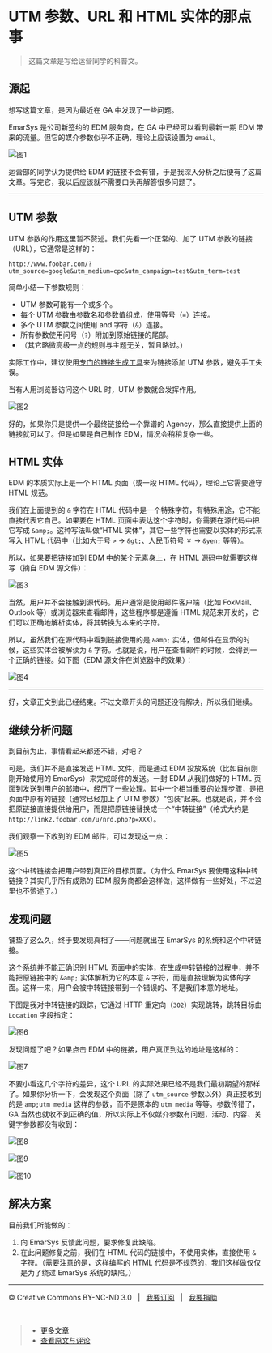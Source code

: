 # UTM 参数、URL 和 HTML 实体的那点事

> 这篇文章是写给运营同学的科普文。

## 源起

想写这篇文章，是因为最近在 GA 中发现了一些问题。

EmarSys 是公司新签约的 EDM 服务商，在 GA 中已经可以看到最新一期 EDM 带来的流量。但它的媒介参数似乎不正确，理论上应该设置为 `email`。

![图1](http://www.cssmagic.net/blog/pic/201306/utm-param-url-and-html-entity-01.png)

运营部的同学认为提供给 EDM 的链接不会有错，于是我深入分析之后便有了这篇文章。写完它，我以后应该就不需要口头再解答很多问题了。

***

## UTM 参数

UTM 参数的作用这里暂不赘述。我们先看一个正常的、加了 UTM 参数的链接（URL），它通常是这样的：

`http://www.foobar.com/?utm_source=google&utm_medium=cpc&utm_campaign=test&utm_term=test`

简单小结一下参数规则：

* UTM 参数可能有一个或多个。
* 每个 UTM 参数由参数名和参数值组成，使用等号（`=`）连接。
* 多个 UTM 参数之间使用 and 字符（`&`）连接。
* 所有参数使用问号（`?`）附加到原始链接的尾部。
* （其它略微高级一点的规则与主题无关，暂且略过。）

实际工作中，建议使用[专门的链接生成工具](https://support.google.com/analytics/answer/1033867?hl=en)来为链接添加 UTM 参数，避免手工失误。

当有人用浏览器访问这个 URL 时，UTM 参数就会发挥作用。

![图2](http://www.cssmagic.net/blog/pic/201306/utm-param-url-and-html-entity-02.png)

好的，如果你只是提供一个最终链接给一个靠谱的 Agency，那么直接提供上面的链接就可以了。但是如果是自己制作 EDM，情况会稍稍复杂一些。

## HTML 实体

EDM 的本质实际上是一个 HTML 页面（或一段 HTML 代码），理论上它需要遵守 HTML 规范。

我们在上面提到的 `&` 字符在 HTML 代码中是一个特殊字符，有特殊用途，它不能直接代表它自己。如果要在 HTML 页面中表达这个字符时，你需要在源代码中把它写成 `&amp;`。这种写法叫做“HTML 实体”，其它一些字符也需要以实体的形式来写入 HTML 代码中（比如大于号 `>` → `&gt;`、人民币符号 `￥` → `&yen;` 等等）。

所以，如果要把链接加到 EDM 中的某个元素身上，在 HTML 源码中就需要这样写（摘自 EDM 源文件）：

![图3](http://www.cssmagic.net/blog/pic/201306/utm-param-url-and-html-entity-03.png)

当然，用户并不会接触到源代码。用户通常是使用邮件客户端（比如 FoxMail、Outlook 等）或浏览器来查看邮件，这些程序都是遵循 HTML 规范来开发的，它们可以正确地解析实体，将其转换为本来的字符。

所以，虽然我们在源代码中看到链接使用的是 `&amp;` 实体，但邮件在显示的时候，这些实体会被解读为 `&` 字符。也就是说，用户在查看邮件的时候，会得到一个正确的链接。如下图（EDM 源文件在浏览器中的效果）：

![图4](http://www.cssmagic.net/blog/pic/201306/utm-param-url-and-html-entity-04.png)

***

好，文章正文到此已经结束。不过文章开头的问题还没有解决，所以我们继续。

## 继续分析问题

到目前为止，事情看起来都还不错，对吧？

可是，我们并不是直接发送 HTML 文件，而是通过 EDM 投放系统（比如目前刚刚开始使用的 EmarSys）来完成邮件的发送。一封 EDM 从我们做好的 HTML 页面到发送到用户的邮箱中，经历了一些处理。其中一个相当重要的处理步骤，是把页面中原有的链接（通常已经加上了 UTM 参数）“包装”起来。也就是说，并不会把原链接直接提供给用户，而是把原链接替换成一个“中转链接”（格式大约是 `http://link2.foobar.com/u/nrd.php?p=XXX`）。

我们观察一下收到的 EDM 邮件，可以发现这一点：

![图5](http://www.cssmagic.net/blog/pic/201306/utm-param-url-and-html-entity-05.png)

这个中转链接会把用户带到真正的目标页面。（为什么 EmarSys 要使用这种中转链接？其实几乎所有成熟的 EDM 服务商都会这样做，这样做有一些好处，不过这里也不赘述了。）

## 发现问题

铺垫了这么久，终于要发现真相了——问题就出在 EmarSys 的系统和这个中转链接。

这个系统并不能正确识别 HTML 页面中的实体，在生成中转链接的过程中，并不能把原链接中的 `&amp;` 实体解析为它的本意 `&` 字符，而是直接理解为实体的字面。这样一来，用户会被中转链接带到一个错误的、不是我们本意的地址。

下图是我对中转链接的跟踪，它通过 HTTP 重定向（`302`）实现跳转，跳转目标由 `Location` 字段指定：

![图6](http://www.cssmagic.net/blog/pic/201306/utm-param-url-and-html-entity-06.png)

发现问题了吧？如果点击 EDM 中的链接，用户真正到达的地址是这样的：

![图7](http://www.cssmagic.net/blog/pic/201306/utm-param-url-and-html-entity-07.png)

不要小看这几个字符的差异，这个 URL 的实际效果已经不是我们最初期望的那样了。如果你分析一下，会发现这个页面（除了 `utm_source` 参数以外）真正接收到的是 `amp;utm_media` 这样的参数，而不是原本的 `utm_media` 等等。参数传错了，GA 当然也就收不到正确的值，所以实际上不仅媒介参数有问题，活动、内容、关键字参数都没有收到：

![图8](http://www.cssmagic.net/blog/pic/201306/utm-param-url-and-html-entity-08.png)

![图9](http://www.cssmagic.net/blog/pic/201306/utm-param-url-and-html-entity-09.png)

![图10](http://www.cssmagic.net/blog/pic/201306/utm-param-url-and-html-entity-10.png)

## 解决方案

目前我们所能做的：

1. 向 EmarSys 反馈此问题，要求修复此缺陷。
2. 在此问题修复之前，我们在 HTML 代码的链接中，不使用实体，直接使用 `&` 字符。（需要注意的是，这样编写的 HTML 代码是不规范的，我们这样做仅仅是为了绕过 EmarSys 系统的缺陷。）

***

&copy; Creative Commons BY-NC-ND 3.0 &nbsp; | &nbsp; [我要订阅](http://www.cssmagic.net/blog/subscribe) &nbsp; | &nbsp; [我要捐助](http://www.cssmagic.net/blog/donate)

&nbsp;
> * [更多文章](https://github.com/cssmagic/blog/issues?state=open)
> * [查看原文与评论](https://github.com/cssmagic/blog/issues/12)
